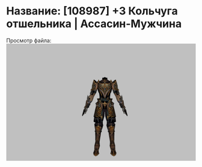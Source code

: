 # Название: [108987] +3 Кольчуга отшельника | Ассасин-Мужчина

Просмотр файла:
![p060033.png](p060033.png)